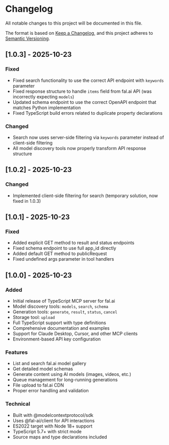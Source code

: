 # Changelog

All notable changes to this project will be documented in this file.

The format is based on [Keep a Changelog](https://keepachangelog.com/en/1.0.0/),
and this project adheres to [Semantic Versioning](https://semver.org/spec/v2.0.0.html).

## [1.0.3] - 2025-10-23

### Fixed
- Fixed search functionality to use the correct API endpoint with `keywords` parameter
- Fixed response structure to handle `items` field from fal.ai API (was incorrectly expecting `models`)
- Updated schema endpoint to use the correct OpenAPI endpoint that matches Python implementation
- Fixed TypeScript build errors related to duplicate property declarations

### Changed
- Search now uses server-side filtering via `keywords` parameter instead of client-side filtering
- All model discovery tools now properly transform API response structure

## [1.0.2] - 2025-10-23

### Changed
- Implemented client-side filtering for search (temporary solution, now fixed in 1.0.3)

## [1.0.1] - 2025-10-23

### Fixed
- Added explicit GET method to result and status endpoints
- Fixed schema endpoint to use full app_id directly
- Added default GET method to publicRequest
- Fixed undefined args parameter in tool handlers

## [1.0.0] - 2025-10-23

### Added
- Initial release of TypeScript MCP server for fal.ai
- Model discovery tools: `models`, `search`, `schema`
- Generation tools: `generate`, `result`, `status`, `cancel`
- Storage tool: `upload`
- Full TypeScript support with type definitions
- Comprehensive documentation and examples
- Support for Claude Desktop, Cursor, and other MCP clients
- Environment-based API key configuration

### Features
- List and search fal.ai model gallery
- Get detailed model schemas
- Generate content using AI models (images, videos, etc.)
- Queue management for long-running generations
- File upload to fal.ai CDN
- Proper error handling and validation

### Technical
- Built with @modelcontextprotocol/sdk
- Uses @fal-ai/client for API interactions
- ES2022 target with Node 18+ support
- TypeScript 5.7+ with strict mode
- Source maps and type declarations included
